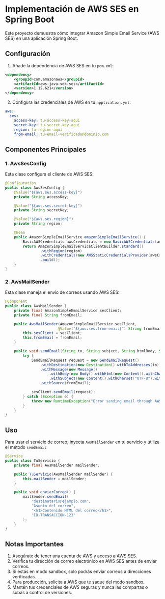 # Implementación de AWS SES en Spring Boot

Este proyecto demuestra cómo integrar Amazon Simple Email Service (AWS SES) en una aplicación Spring Boot.

## Configuración

1. Añade la dependencia de AWS SES en tu `pom.xml`:
```xml
<dependency>
    <groupId>com.amazonaws</groupId>
    <artifactId>aws-java-sdk-ses</artifactId>
    <version>1.12.621</version>
</dependency>
```

2. Configura las credenciales de AWS en tu `application.yml`:
```yaml
aws:
  ses:
    access-key: tu-access-key-aquí
    secret-key: tu-secret-key-aquí
    region: tu-región-aquí
    from-email: tu-email-verificado@dominio.com
```

## Componentes Principales

### 1. AwsSesConfig
Esta clase configura el cliente de AWS SES:
```java
@Configuration
public class AwsSesConfig {
    @Value("${aws.ses.access-key}")
    private String accessKey;

    @Value("${aws.ses.secret-key}")
    private String secretKey;

    @Value("${aws.ses.region}")
    private String region;

    @Bean
    public AmazonSimpleEmailService amazonSimpleEmailService() {
        BasicAWSCredentials awsCredentials = new BasicAWSCredentials(accessKey, secretKey);
        return AmazonSimpleEmailServiceClientBuilder.standard()
                .withRegion(region)
                .withCredentials(new AWSStaticCredentialsProvider(awsCredentials))
                .build();
    }
}
```

### 2. AwsMailSender
Esta clase maneja el envío de correos usando AWS SES:
```java
@Component
public class AwsMailSender {
    private final AmazonSimpleEmailService sesClient;
    private final String fromEmail;

    public AwsMailSender(AmazonSimpleEmailService sesClient,
                        @Value("${aws.ses.from-email}") String fromEmail) {
        this.sesClient = sesClient;
        this.fromEmail = fromEmail;
    }

    public void sendEmail(String to, String subject, String htmlBody, String transactionId) {
        try {
            SendEmailRequest request = new SendEmailRequest()
                .withDestination(new Destination().withToAddresses(to))
                .withMessage(new Message()
                    .withBody(new Body().withHtml(new Content().withCharset("UTF-8").withData(htmlBody)))
                    .withSubject(new Content().withCharset("UTF-8").withData(subject)))
                .withSource(fromEmail);

            sesClient.sendEmail(request);
        } catch (Exception e) {
            throw new RuntimeException("Error sending email through AWS SES. Transaction ID: " + transactionId, e);
        }
    }
}
```

## Uso

Para usar el servicio de correo, inyecta `AwsMailSender` en tu servicio y utiliza el método `sendEmail`:

```java
@Service
public class TuServicio {
    private final AwsMailSender mailSender;

    public TuServicio(AwsMailSender mailSender) {
        this.mailSender = mailSender;
    }

    public void enviarCorreo() {
        mailSender.sendEmail(
            "destinatario@ejemplo.com",
            "Asunto del correo",
            "<h1>Contenido HTML del correo</h1>",
            "ID-TRANSACCION-123"
        );
    }
}
```

## Notas Importantes

1. Asegúrate de tener una cuenta de AWS y acceso a AWS SES.
2. Verifica tu dirección de correo electrónico en AWS SES antes de enviar correos.
3. Si estás en modo sandbox, solo podrás enviar correos a direcciones verificadas.
4. Para producción, solicita a AWS que te saque del modo sandbox.
5. Mantén tus credenciales de AWS seguras y nunca las compartas o subas a control de versiones.